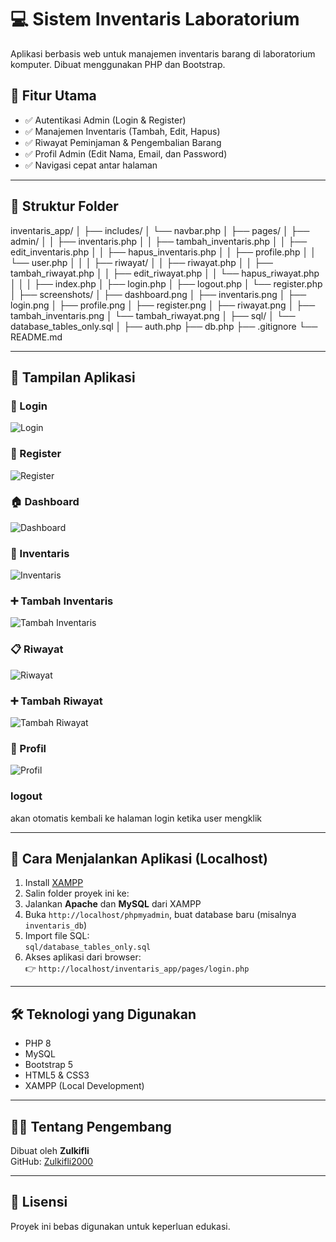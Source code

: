 # 💻 Sistem Inventaris Laboratorium

Aplikasi berbasis web untuk manajemen inventaris barang di laboratorium komputer. Dibuat menggunakan PHP dan Bootstrap.

## 📌 Fitur Utama

- ✅ Autentikasi Admin (Login & Register)
- ✅ Manajemen Inventaris (Tambah, Edit, Hapus)
- ✅ Riwayat Peminjaman & Pengembalian Barang
- ✅ Profil Admin (Edit Nama, Email, dan Password)
- ✅ Navigasi cepat antar halaman

---

## 📁 Struktur Folder

inventaris_app/
│
├── includes/
│ └── navbar.php
│
├── pages/
│ ├── admin/
│ │ ├── inventaris.php
│ │ ├── tambah_inventaris.php
│ │ ├── edit_inventaris.php
│ │ ├── hapus_inventaris.php
│ │ ├── profile.php
│ │ └── user.php
│ │
│ ├── riwayat/
│ │ ├── riwayat.php
│ │ ├── tambah_riwayat.php
│ │ ├── edit_riwayat.php
│ │ └── hapus_riwayat.php
│ │
│ ├── index.php
│ ├── login.php
│ ├── logout.php
│ └── register.php
│
├── screenshots/
│ ├── dashboard.png
│ ├── inventaris.png
│ ├── login.png
│ ├── profile.png
│ ├── register.png
│ ├── riwayat.png
│ ├── tambah_inventaris.png
│ └── tambah_riwayat.png
│
├── sql/
│ └── database_tables_only.sql
│
├── auth.php
├── db.php
├── .gitignore
└── README.md

---

## 📸 Tampilan Aplikasi

### 🔐 Login  
![Login](screenshots/login.png)

### 📝 Register  
![Register](screenshots/register.png)

### 🏠 Dashboard  
![Dashboard](screenshots/dashboard.png)

### 🧾 Inventaris  
![Inventaris](screenshots/inventaris.png)

### ➕ Tambah Inventaris  
![Tambah Inventaris](screenshots/tambah_inventaris.png)

### 📋 Riwayat  
![Riwayat](screenshots/riwayat.png)

### ➕ Tambah Riwayat  
![Tambah Riwayat](screenshots/tambah_riwayat.png)

### 👤 Profil  
![Profil](screenshots/profile.png)

### logout
akan otomatis kembali ke halaman login ketika user mengklik

---

## 🚀 Cara Menjalankan Aplikasi (Localhost)

1. Install [XAMPP](https://www.apachefriends.org/)
2. Salin folder proyek ini ke:
3. Jalankan **Apache** dan **MySQL** dari XAMPP
4. Buka `http://localhost/phpmyadmin`, buat database baru (misalnya `inventaris_db`)
5. Import file SQL:  
`sql/database_tables_only.sql`
6. Akses aplikasi dari browser:  
👉 `http://localhost/inventaris_app/pages/login.php`

---

## 🛠️ Teknologi yang Digunakan

- PHP 8
- MySQL
- Bootstrap 5
- HTML5 & CSS3
- XAMPP (Local Development)

---

## 👨‍💻 Tentang Pengembang

Dibuat oleh **Zulkifli**  
GitHub: [Zulkifli2000](https://github.com/Zulkifli2000)

---

## 📄 Lisensi

Proyek ini bebas digunakan untuk keperluan edukasi.
